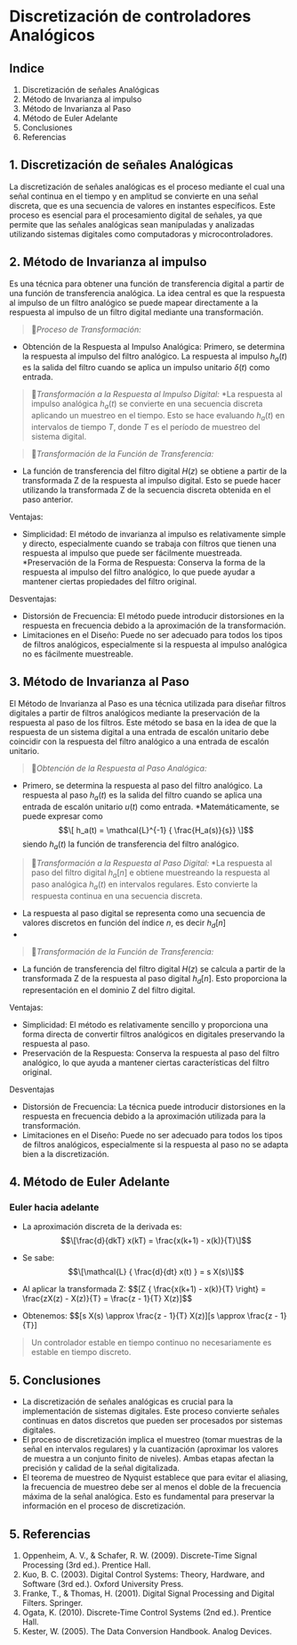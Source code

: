 # Discretización de controladores Analógicos

## Indice
1. Discretización de señales Analógicas
2. Método de Invarianza al impulso
3. Método de Invarianza al Paso
4. Método de Euler Adelante
5. Conclusiones
6. Referencias



## 1. Discretización de señales Analógicas
La discretización de señales analógicas es el proceso mediante el cual una señal continua en el tiempo y en amplitud se convierte en una señal discreta, que es una secuencia de valores en instantes específicos. Este proceso es esencial para el procesamiento digital de señales, ya que permite que las señales analógicas sean manipuladas y analizadas utilizando sistemas digitales como computadoras y microcontroladores.

## 2. Método de Invarianza al impulso
Es una técnica para obtener una función de transferencia digital a partir de una función de transferencia analógica. La idea central es que la respuesta al impulso de un filtro analógico se puede mapear directamente a la respuesta al impulso de un filtro digital mediante una transformación.
>🔑*Proceso de Transformación:*
* Obtención de la Respuesta al Impulso Analógica:
Primero, se determina la respuesta al impulso del filtro analógico. La respuesta al impulso 
 $h_a(t)$ es la salida del filtro cuando se aplica un impulso unitario $δ(t)$ como entrada.

>🔑*Transformación a la Respuesta al Impulso Digital:*
*La respuesta al impulso analógica $h_a(t)$ se convierte en una secuencia discreta aplicando un muestreo en el tiempo. Esto se hace evaluando 
 $h_a(t)$  en intervalos de tiempo $T$, donde $T$ es el período de muestreo del sistema digital.

>🔑*Transformación de la Función de Transferencia:*
* La función de transferencia del filtro digital $H(z)$  se obtiene a partir de la transformada Z de la respuesta al impulso digital. Esto se puede hacer utilizando la transformada Z de la secuencia discreta obtenida en el paso anterior.

Ventajas:
* Simplicidad: El método de invarianza al impulso es relativamente simple y directo, especialmente cuando se trabaja con filtros que tienen una respuesta al impulso que puede ser fácilmente muestreada.
*Preservación de la Forma de Respuesta: Conserva la forma de la respuesta al impulso del filtro analógico, lo que puede ayudar a mantener ciertas propiedades del filtro original.

Desventajas: 
* Distorsión de Frecuencia: El método puede introducir distorsiones en la respuesta en frecuencia debido a la aproximación de la transformación.
* Limitaciones en el Diseño: Puede no ser adecuado para todos los tipos de filtros analógicos, especialmente si la respuesta al impulso analógica no es fácilmente muestreable.

## 3. Método de Invarianza al Paso
 El Método de Invarianza al Paso es una técnica utilizada para diseñar filtros digitales a partir de filtros analógicos mediante la preservación de la respuesta al paso de los filtros. Este método se basa en la idea de que la respuesta de un sistema digital a una entrada de escalón unitario debe coincidir con la respuesta del filtro analógico a una entrada de escalón unitario.

>🔑*Obtención de la Respuesta al Paso Analógica:*
* Primero, se determina la respuesta al paso del filtro analógico. La respuesta al paso $h_a(t)$  es la salida del filtro cuando se aplica una entrada de escalón unitario $u(t)$ como entrada.
*Matemáticamente, se puede expresar como  $$\[ h_a(t) = \mathcal{L}^{-1} { \frac{H_a(s)}{s}} \]$$  siendo $h_a(t)$ la función de transferencia del filtro analógico.

>🔑*Transformación a la Respuesta al Paso Digital:*
*La respuesta al paso del filtro digital $h_a[n]$ e obtiene muestreando la respuesta al paso analógica  $h_a(t)$  en intervalos regulares. Esto convierte la respuesta continua en una secuencia discreta.
* La respuesta al paso digital se representa como una secuencia de valores discretos en función del índice $n$, es decir $h_d[n]$
* 
>🔑*Transformación de la Función de Transferencia:*
* La función de transferencia del filtro digital $H(z)$ se calcula a partir de la transformada Z de la respuesta al paso digital $h_d[n]$. Esto proporciona la representación en el dominio Z del filtro digital.

Ventajas: 
* Simplicidad: El método es relativamente sencillo y proporciona una forma directa de convertir filtros analógicos en digitales preservando la respuesta al paso.
* Preservación de la Respuesta: Conserva la respuesta al paso del filtro analógico, lo que ayuda a mantener ciertas características del filtro original.

 Desventajas
* Distorsión de Frecuencia: La técnica puede introducir distorsiones en la respuesta en frecuencia debido a la aproximación utilizada para la transformación.
* Limitaciones en el Diseño: Puede no ser adecuado para todos los tipos de filtros analógicos, especialmente si la respuesta al paso no se adapta bien a la discretización.


## 4. Método de Euler Adelante
### Euler hacia adelante

- La aproximación discreta de la derivada es:
  $$\[\frac{d}{dkT} x(kT) = \frac{x(k+1) - x(k)}{T}\]$$

- Se sabe:
  $$\[\mathcal{L} { \frac{d}{dt} x(t) } = s X(s)\]$$

- Al aplicar la transformada Z:
  $$\[Z { \frac{x(k+1) - x(k)}{T} \right\} = \frac{zX(z) - X(z)}{T} = \frac{z - 1}{T} X(z)\]$$

- Obtenemos:
  $$\[s X(s) \approx \frac{z - 1}{T} X(z)\]\[s \approx \frac{z - 1}{T}\]

> Un controlador estable en tiempo continuo no necesariamente es estable en tiempo discreto.


## 5. Conclusiones
* La discretización de señales analógicas es crucial para la implementación de sistemas digitales. Este proceso convierte señales continuas en datos discretos que pueden ser procesados por sistemas digitales.
* El proceso de discretización implica el muestreo (tomar muestras de la señal en intervalos regulares) y la cuantización (aproximar los valores de muestra a un conjunto finito de niveles). Ambas etapas afectan la precisión y calidad de la señal digitalizada.
* El teorema de muestreo de Nyquist establece que para evitar el aliasing, la frecuencia de muestreo debe ser al menos el doble de la frecuencia máxima de la señal analógica. Esto es fundamental para preservar la información en el proceso de discretización.


## 5. Referencias
1. Oppenheim, A. V., & Schafer, R. W. (2009). Discrete-Time Signal Processing (3rd ed.). Prentice Hall.
2. Kuo, B. C. (2003). Digital Control Systems: Theory, Hardware, and Software (3rd ed.). Oxford University Press.
3. Franke, T., & Thomas, H. (2001). Digital Signal Processing and Digital Filters. Springer.
4. Ogata, K. (2010). Discrete-Time Control Systems (2nd ed.). Prentice Hall.
5. Kester, W. (2005). The Data Conversion Handbook. Analog Devices.
